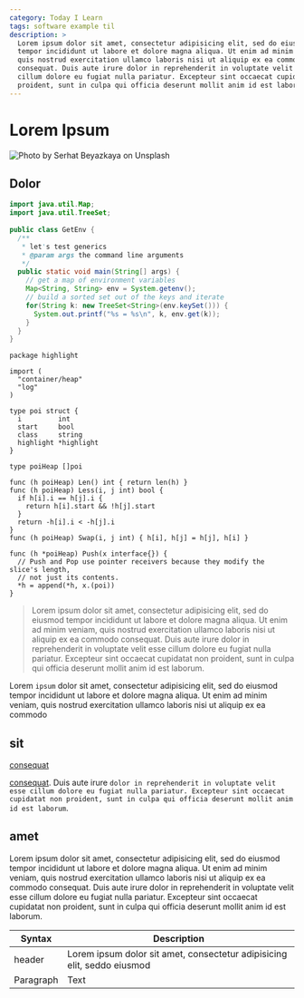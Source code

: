 ```yaml
---
category: Today I Learn
tags: software example til
description: >
  Lorem ipsum dolor sit amet, consectetur adipisicing elit, sed do eiusmod
  tempor incididunt ut labore et dolore magna aliqua. Ut enim ad minim veniam,
  quis nostrud exercitation ullamco laboris nisi ut aliquip ex ea commodo
  consequat. Duis aute irure dolor in reprehenderit in voluptate velit esse
  cillum dolore eu fugiat nulla pariatur. Excepteur sint occaecat cupidatat non
  proident, sunt in culpa qui officia deserunt mollit anim id est laborum.
---
```


# Lorem Ipsum

![Photo by Serhat Beyazkaya on Unsplash](https://miro.medium.com/max/2400/0*bde9s8VdGir9_874)
## Dolor

```java
import java.util.Map;
import java.util.TreeSet;
 
public class GetEnv {
  /**
   * let's test generics
   * @param args the command line arguments
   */
  public static void main(String[] args) {
    // get a map of environment variables
    Map<String, String> env = System.getenv();
    // build a sorted set out of the keys and iterate
    for(String k: new TreeSet<String>(env.keySet())) {
      System.out.printf("%s = %s\n", k, env.get(k));
    }
  }
}
```


```golang
package highlight

import (
  "container/heap"
  "log"
)

type poi struct {
  i         int
  start     bool
  class     string
  highlight *highlight
}

type poiHeap []poi

func (h poiHeap) Len() int { return len(h) }
func (h poiHeap) Less(i, j int) bool {
  if h[i].i == h[j].i {
    return h[i].start && !h[j].start
  }
  return -h[i].i < -h[j].i
}
func (h poiHeap) Swap(i, j int) { h[i], h[j] = h[j], h[i] }

func (h *poiHeap) Push(x interface{}) {
  // Push and Pop use pointer receivers because they modify the slice's length,
  // not just its contents.
  *h = append(*h, x.(poi))
}
```

> Lorem ipsum dolor sit amet, consectetur adipisicing elit, sed do eiusmod
tempor incididunt ut labore et dolore magna aliqua. Ut enim ad minim veniam,
quis nostrud exercitation ullamco laboris nisi ut aliquip ex ea commodo
consequat. Duis aute irure dolor in reprehenderit in voluptate velit esse
cillum dolore eu fugiat nulla pariatur. Excepteur sint occaecat cupidatat non
proident, sunt in culpa qui officia deserunt mollit anim id est laborum.

Lorem `ipsum` dolor sit amet, consectetur adipisicing elit, sed do eiusmod
tempor incididunt ut labore et dolore magna aliqua. Ut enim ad minim veniam,
quis nostrud exercitation ullamco laboris nisi ut aliquip ex ea commodo

## sit

[consequat](https://google.com)

[consequat](https://google.com). Duis aute irure `dolor in reprehenderit in voluptate velit esse
cillum dolore eu fugiat nulla pariatur. Excepteur sint occaecat cupidatat non
proident, sunt in culpa qui officia deserunt mollit anim id est laborum`.

## amet

Lorem ipsum dolor sit amet, consectetur adipisicing elit, sed do eiusmod
tempor incididunt ut labore et dolore magna aliqua. Ut enim ad minim veniam,
quis nostrud exercitation ullamco laboris nisi ut aliquip ex ea commodo
consequat. Duis aute irure dolor in reprehenderit in voluptate velit esse
cillum dolore eu fugiat nulla pariatur. Excepteur sint occaecat cupidatat non
proident, sunt in culpa qui officia deserunt mollit anim id est laborum.

| Syntax      | Description |
| ----------- | ----------- |
| header      | Lorem ipsum dolor sit amet, consectetur adipisicing elit, seddo eiusmod |
| Paragraph   | Text        |